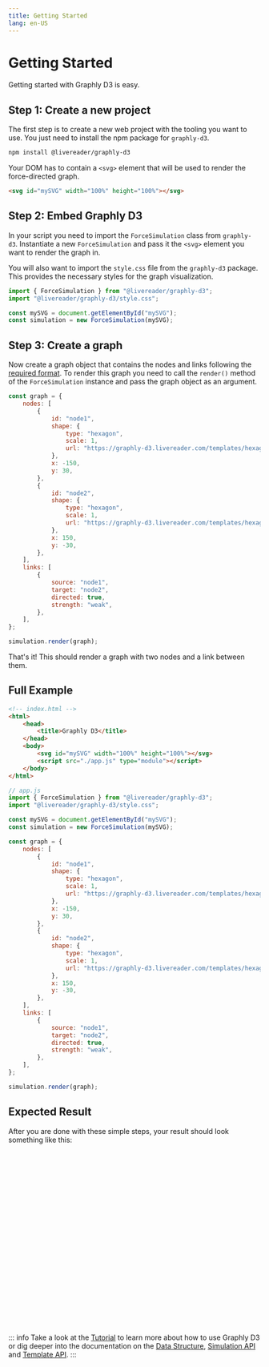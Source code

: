 ```yaml
---
title: Getting Started
lang: en-US
---
```


# Getting Started

Getting started with Graphly D3 is easy.

## Step 1: Create a new project

The first step is to create a new web project with the tooling you want to use.
You just need to install the npm package for `graphly-d3`.

```bash
npm install @livereader/graphly-d3
```

Your DOM has to contain a `<svg>` element that will be used to render the force-directed graph.

```html
<svg id="mySVG" width="100%" height="100%"></svg>
```

## Step 2: Embed Graphly D3

In your script you need to import the `ForceSimulation` class from `graphly-d3`.
Instantiate a new `ForceSimulation` and pass it the `<svg>` element you want to render the graph in.

You will also want to import the `style.css` file from the `graphly-d3` package.
This provides the necessary styles for the graph visualization.

```js
import { ForceSimulation } from "@livereader/graphly-d3";
import "@livereader/graphly-d3/style.css";

const mySVG = document.getElementById("mySVG");
const simulation = new ForceSimulation(mySVG);
```

## Step 3: Create a graph

Now create a graph object that contains the nodes and links following the [required format](../../data-structure/).
To render this graph you need to call the `render()` method of the `ForceSimulation` instance and pass the graph object as an argument.

```js
const graph = {
	nodes: [
		{
			id: "node1",
			shape: {
				type: "hexagon",
				scale: 1,
				url: "https://graphly-d3.livereader.com/templates/hexagon.js",
			},
			x: -150,
			y: 30,
		},
		{
			id: "node2",
			shape: {
				type: "hexagon",
				scale: 1,
				url: "https://graphly-d3.livereader.com/templates/hexagon.js",
			},
			x: 150,
			y: -30,
		},
	],
	links: [
		{
			source: "node1",
			target: "node2",
			directed: true,
			strength: "weak",
		},
	],
};

simulation.render(graph);
```

That's it! This should render a graph with two nodes and a link between them.

## Full Example

```html
<!-- index.html -->
<html>
	<head>
		<title>Graphly D3</title>
	</head>
	<body>
		<svg id="mySVG" width="100%" height="100%"></svg>
		<script src="./app.js" type="module"></script>
	</body>
</html>
```

```js
// app.js
import { ForceSimulation } from "@livereader/graphly-d3";
import "@livereader/graphly-d3/style.css";

const mySVG = document.getElementById("mySVG");
const simulation = new ForceSimulation(mySVG);

const graph = {
	nodes: [
		{
			id: "node1",
			shape: {
				type: "hexagon",
				scale: 1,
				url: "https://graphly-d3.livereader.com/templates/hexagon.js",
			},
			x: -150,
			y: 30,
		},
		{
			id: "node2",
			shape: {
				type: "hexagon",
				scale: 1,
				url: "https://graphly-d3.livereader.com/templates/hexagon.js",
			},
			x: 150,
			y: -30,
		},
	],
	links: [
		{
			source: "node1",
			target: "node2",
			directed: true,
			strength: "weak",
		},
	],
};

simulation.render(graph);
```

## Expected Result

After you are done with these simple steps, your result should look something like this:

<svg id="mySVG" style="width: 100%; height: 25em; border-radius: 1em; background-color: var(--vp-c-divider-light);"></svg>

::: info
Take a look at the [Tutorial](../tutorials/) to learn more about how to use Graphly D3 or dig deeper into the documentation on the [Data Structure](/data-structure/), [Simulation API](/simulation-api/) and [Template API](/template-api/).
:::

<script setup>
	import { onMounted } from "vue";
	import "@livereader/graphly-d3/style.css";

	const graph = {
		nodes: [
			{
				id: "node1",
				shape: {
					type: "hexagon",
					scale: 1,
				},
				x: -150,
				y: 30,
			},
			{
				id: "node2",
				shape: {
					type: "hexagon",
					scale: 1,
				},
				x: 150,
				y: -30,
			},
		],
		links: [
			{
				source: "node1",
				target: "node2",
				directed: true,
				strength: "weak",
			},
		],
	}

	onMounted(() => {
		import("@livereader/graphly-d3").then(({ ForceSimulation }) => {
			const mySVG = document.getElementById("mySVG");
			const simulation = new ForceSimulation(mySVG);
			simulation.linkDistance = 250;
			simulation.envGravity = -5000;
			simulation.templateStore.remoteOrigin = window.location.protocol + "//" + window.location.host + "/templates/";
			simulation.render(graph);
		});
	})
</script>
